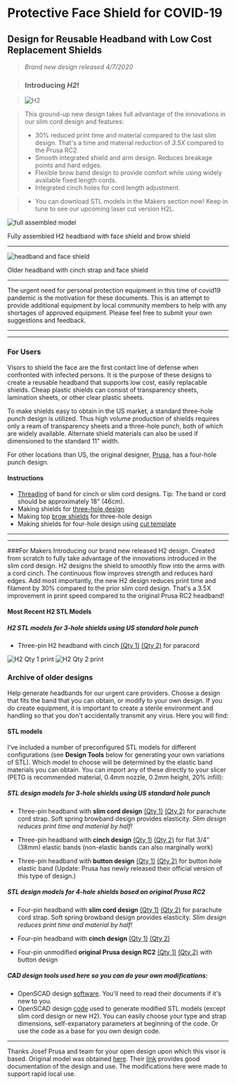 # Protective Face Shield for COVID-19

## Design for Reusable Headband with Low Cost Replacement Shields

> *Brand new design released 4/7/2020*

> ### Introducing *H2*!

> ![H2](H2/images/h2_us.png)

> This ground-up new design takes full advantage of the innovations in our slim cord design and features:
> - 30% reduced print time and material compared to the last slim design.  That's a time and material reduction of *3.5X* compared to the Prusa RC2.
> - Smooth integrated shield and arm design.  Reduces breakage points and hard edges.
> - Flexible brow band design to provide comfort while using widely available fixed length cords.
> - Integrated cinch holes for cord length adjustment.

> - You can download STL models in the Makers section now!  Keep in tune to see our upcoming laser cut version H2L.

![full assembled model](H2/images/H2FullAssembly800.jpg)

Fully assembled H2 headband with face shield and brow shield

---

![headband and face shield](older/IMG_20200325_170538_small.jpg)

Older headband with cinch strap and face shield

---

The urgent need for personal protection equipment in this time of covid19 pandemic is the motivation for these documents.  This is an attempt to provide additional equipment by local community members to help with any shortages of approved equipment.  Please feel free to submit your own suggestions and feedback.


---
---

### For Users

Visors to shield the face are the first contact line of defense when confronted with infected persons.  It is the purpose of these designs to create a reusable headband that supports low cost, easily replacable shields.  Cheap plastic shields can consist of transparency sheets, lamination sheets, or other clear plastic sheets.

To make shields easy to obtain in the US market, a standard three-hole punch design is utilized.  Thus high volume production of shields requires only a ream of transparency sheets and a three-hole punch, both of which are widely available.  Alternate shield materials can also be used if dimensioned to the standard 11" width.

For other locations than US, the original designer, [Prusa](https://www.prusaprinters.org/prints/25857-prusa-protective-face-shield-rc1), has a four-hole punch design.

#### Instructions

- [Threading](LoopThread/ThreadInstructions.md) of band for cinch or slim cord designs.  Tip:  The band or cord should be approximately 18" (46cm).
- Making shields for [three-hole design](3HoleShieldInstructions.md)
- Making top [brow shields](BrowShieldInstructions.md) for three-hole design
- Making shields for four-hole design using [cut template](PrusaFaceShieldHolesRC2.pdf)

---
---

###For Makers
Introducing our brand new released H2 design.  Created from scratch to fully take advantage of the innovations introduced in the slim cord design.  H2 designs the shield to smoothly flow into the arms with a cord cinch.  The continuous flow improves strength and reduces hard edges.  Add most importantly, the new H2 design reduces print time and filament by 30% compared to the prior slim cord design.  That's a 3.5X improvement in print speed compared to the original Prusa RC2 headband!

#### Most Recent H2 STL Models

##### H2 STL models for 3-hole shields using US standard hole punch
 - Three-pin H2 headband with cinch [(Qty 1)](H2/stl/so_h2_us.stl) [(Qty 2)](H2/stl/so_h2_us_qty2.stl) for paracord
 
![H2 Qty 1 print](H2/images/h2_us.png) ![H2 Qty 2 print](H2/images/h2_us_qty2.png)

### Archive of older designs

Help generate headbands for our urgent care providers. Choose a design that fits the band that you can obtain, or modify to your own design.  If you do create equipment, it is important to create a sterile environment and handling so that you don't accidentally transmit any virus.  Here you will find:

#### STL models
I've included a number of preconfigured STL models for different configurations (see **Design Tools** below for generating your own variations of STL).  Which model to choose will be determined by the elastic band materials you can obtain.  You can import any of these directly to your slicer (PETG is recommended material, 0.4mm nozzle, 0.2mm height, 20% infill):

##### STL design models for 3-hole shields using US standard hole punch
- Three-pin headband with **slim cord design** [(Qty 1)](older/stl/covid19_headband_3hole_cord_slim.stl) [(Qty 2)](older/stl/covid19_headband_3hole_cord_slim_qty2.stl) for parachute cord strap. Soft spring browband design provides elasticity.  *Slim design reduces print time and material by half!*

- Three-pin headband with **cinch design** [(Qty 1)](older/stl/covid19_headband_3hole_cinch.stl) [(Qty 2)](older/stl/covid19_headband_3hole_cinch_qty2.stl) for flat 3/4" (38mm) elastic bands (non-elastic bands can also marginally work)

- Three-pin headband with **button design** [(Qty 1)](older/stl/covid19_headband_3hole_button.stl) [(Qty 2)](older/stl/covid19_headband_3hole_button_qty2.stl) for button hole elastic band  (Update: Prusa has newly released their official version of this type of design.)

##### STL design models for 4-hole shields based on original Prusa RC2
- Four-pin headband with **slim cord design** [(Qty 1)](older/stl/covid19_headband_rc3_cord_slim.stl) [(Qty 2)](older/stl/covid19_headband_rc3_cord_slim_qty2.stl) for parachute cord strap. Soft spring browband design provides elasticity.  *Slim design reduces print time and material by half!*

- Four-pin headband with **cinch design** [(Qty 1)](older/stl/covid19_headband_rc2_cinch.stl) [(Qty 2)](older/stl/covid19_headband_rc2_cinch_qty2.stl)

- Four-pin unmodified **original Prusa design RC2** [(Qty 1)](older/stl/covid19_headband_rc2_button.stl) [(Qty 2)](older/stl/covid19_headband_rc2_button_qty2.stl) with button design 


##### CAD design tools used here so you can do your own modifications:

- OpenSCAD design [software](https://www.openscad.org/).  You'll need to read their documents if it's new to you.
- OpenSCAD design [code](older/covid19_headband_mods.scad) used to generate modified STL models (except slim cord design or new H2). You can easily choose your type and strap dimensions, self-expanatory parameters at beginning of the code.  Or use the code as a base for you own design code.

---

Thanks Josef Prusa and team for your open design upon which this visor is based.  Original model was obtained [here](https://www.prusaprinters.org/prints/25857-prusa-protective-face-shield-rc1).  Their [link](https://www.prusaprinters.org/prints/25857-prusa-protective-face-shield-rc1) provides good documentation of the design and use.  The modifications here were made to support rapid local use.
